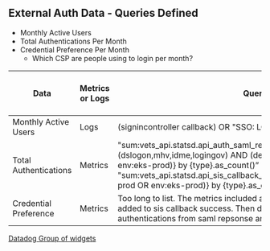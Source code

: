 ## External Auth Data - Queries Defined

- Monthly Active Users
- Total Authentications Per Month
- Credential Preference Per Month
   - Which CSP are people using to login per month?

| Data | Metrics or Logs | Query | Link to DD Widget | Link to Rails Code |
| --- | --- | --- | --- | --- |
| Monthly Active Users | Logs | (signincontroller callback) OR "SSO: LOGIN" unique count of icn(@icn) | [Link](https://vagov.ddog-gov.com/dashboard/e3q-6kp-9r4/vagov-identity-stats-public?fromUser=false&refresh_mode=paused&view=spans&from_ts=1714327639555&to_ts=1716919639555&live=false&tile_focus=1435425616298618) |  |
| Total Authentications | Metrics | "sum:vets_api.statsd.api_auth_saml_response{type IN (dslogon,mhv,idme,logingov) AND (deployment_env:vagov-prod OR env:eks-prod)} by {type}.as_count()” + "sum:vets_api.statsd.api_sis_callback_success{(deployment_env:vagov-prod OR env:eks-prod)} by {type}.as_count()” | [Link](https://vagov.ddog-gov.com/dashboard/e3q-6kp-9r4/vagov-identity-stats-public?fromUser=true&refresh_mode=paused&view=spans&from_ts=1716988743250&to_ts=1717003143250&live=false&tile_focus=7062638735213996) |  |
| Credential Preference | Metrics | Too long to list. The metrics included are auth saml response by type added to sis callback success. Then dividing the total of all authentications from saml repsonse and callback success. | [Link](https://vagov.ddog-gov.com/dashboard/e3q-6kp-9r4/vagov-identity-stats-public?fromUser=true&refresh_mode=paused&view=spans&from_ts=1716988743295&to_ts=1717003143295&live=false&tile_focus=7405270615721338) |  |

[Datadog Group of widgets](https://vagov.ddog-gov.com/dashboard/e3q-6kp-9r4/vagov-identity-stats-public?fromUser=false&refresh_mode=paused&view=spans&from_ts=1714327639555&to_ts=1716919639555&live=false&tile_focus=1435425616298618)

